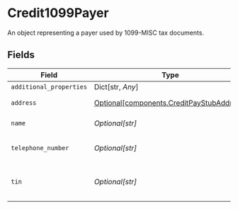 # Credit1099Payer

An object representing a payer used by 1099-MISC tax documents.


## Fields

| Field                                                                                    | Type                                                                                     | Required                                                                                 | Description                                                                              |
| ---------------------------------------------------------------------------------------- | ---------------------------------------------------------------------------------------- | ---------------------------------------------------------------------------------------- | ---------------------------------------------------------------------------------------- |
| `additional_properties`                                                                  | Dict[str, *Any*]                                                                         | :heavy_minus_sign:                                                                       | N/A                                                                                      |
| `address`                                                                                | [Optional[components.CreditPayStubAddress]](../../models/shared/creditpaystubaddress.md) | :heavy_minus_sign:                                                                       | Address on the pay stub.                                                                 |
| `name`                                                                                   | *Optional[str]*                                                                          | :heavy_minus_sign:                                                                       | Name of payer.                                                                           |
| `telephone_number`                                                                       | *Optional[str]*                                                                          | :heavy_minus_sign:                                                                       | Telephone number of payer.                                                               |
| `tin`                                                                                    | *Optional[str]*                                                                          | :heavy_minus_sign:                                                                       | Tax identification number of payer.                                                      |